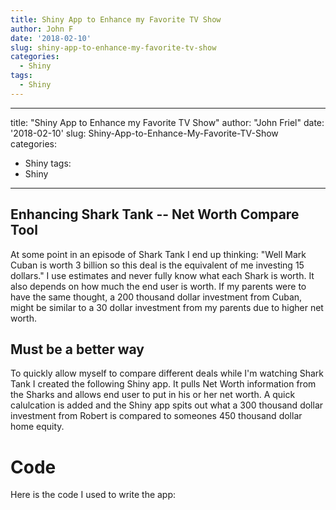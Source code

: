 ```yaml
---
title: Shiny App to Enhance my Favorite TV Show
author: John F
date: '2018-02-10'
slug: shiny-app-to-enhance-my-favorite-tv-show
categories:
  - Shiny
tags:
  - Shiny
---
```




---
title: "Shiny App to Enhance my Favorite TV Show"
author: "John Friel"
date: '2018-02-10'
slug: Shiny-App-to-Enhance-My-Favorite-TV-Show
categories:
  - Shiny
tags:
  - Shiny
---

## Enhancing Shark Tank -- Net Worth Compare Tool

At some point in an episode of Shark Tank I end up thinking: "Well Mark Cuban is worth 3 billion so this deal is the equivalent of me investing 15 dollars." I use estimates and never fully know what each Shark is worth. It also depends on how much the end user is worth. If my parents were to have the same thought, a 200 thousand dollar investment from Cuban, might be similar to a 30 dollar investment from my parents due to higher net worth. 

## Must be a better way 

To quickly allow myself to compare different deals while I'm watching Shark Tank I created the following Shiny app. It pulls Net Worth information from the Sharks and allows end user to put in his or her net worth. A quick calulcation is added and the Shiny app spits out what a 300 thousand dollar investment from Robert is compared to someones 450 thousand dollar home equity. 

# Code 

Here is the code I used to write the app:



